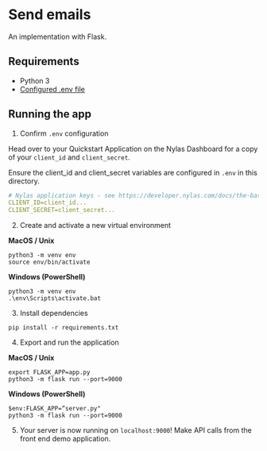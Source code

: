 # Send emails

An implementation with Flask.

## Requirements

- Python 3
- [Configured .env file](../../../../README.md)

## Running the app

1. Confirm `.env` configuration

Head over to your Quickstart Application on the Nylas Dashboard for a copy of your `client_id` and `client_secret`.

Ensure the client_id and client_secret variables are configured in `.env` in this directory.

```yaml
# Nylas application keys - see https://developer.nylas.com/docs/the-basics/authentication/authorizing-api-requests/#sdk-authentication
CLIENT_ID=client_id...
CLIENT_SECRET=client_secret...
```

2. Create and activate a new virtual environment

**MacOS / Unix**

```
python3 -m venv env
source env/bin/activate
```

**Windows (PowerShell)**

```
python3 -m venv env
.\env\Scripts\activate.bat
```

3. Install dependencies

```
pip install -r requirements.txt
```

4. Export and run the application

**MacOS / Unix**

```
export FLASK_APP=app.py
python3 -m flask run --port=9000
```

**Windows (PowerShell)**

```
$env:FLASK_APP=“server.py"
python3 -m flask run --port=9000
```

5. Your server is now running on `localhost:9000`! Make API calls from the front end demo application.
